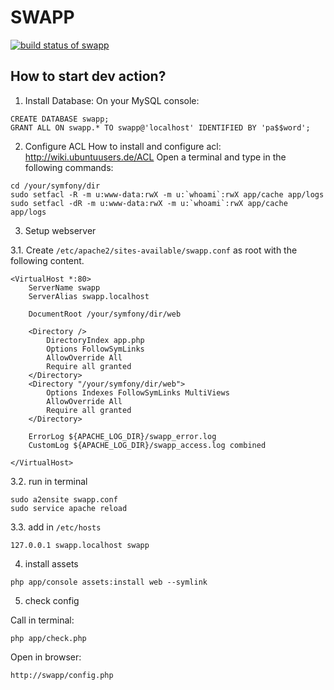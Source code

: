 SWAPP
========================
<a href="https://travis-ci.org/knutschsoft/swapp" target='_blank'>
  <img title="build status of swapp" src="https://travis-ci.org/knutschsoft/swapp.svg">
</a>

How to start dev action?
--------------

1. Install Database:
On your MySQL console:
```
CREATE DATABASE swapp;
GRANT ALL ON swapp.* TO swapp@'localhost' IDENTIFIED BY 'pa$$word';
```

2. Configure ACL
How to install and configure acl: http://wiki.ubuntuusers.de/ACL
Open a terminal and type in the following commands:
```
cd /your/symfony/dir
sudo setfacl -R -m u:www-data:rwX -m u:`whoami`:rwX app/cache app/logs
sudo setfacl -dR -m u:www-data:rwX -m u:`whoami`:rwX app/cache app/logs
```

3. Setup webserver

3.1. Create ```/etc/apache2/sites-available/swapp.conf``` as root with the following content.

```
<VirtualHost *:80>
    ServerName swapp
    ServerAlias swapp.localhost
 
    DocumentRoot /your/symfony/dir/web
 
    <Directory />
        DirectoryIndex app.php
        Options FollowSymLinks
        AllowOverride All
        Require all granted
    </Directory>
    <Directory "/your/symfony/dir/web">
        Options Indexes FollowSymLinks MultiViews
        AllowOverride All
        Require all granted
    </Directory>
 
    ErrorLog ${APACHE_LOG_DIR}/swapp_error.log
    CustomLog ${APACHE_LOG_DIR}/swapp_access.log combined
 
</VirtualHost>
```

3.2. run in terminal

```
sudo a2ensite swapp.conf
sudo service apache reload
```

3.3. add in ```/etc/hosts```

```
127.0.0.1 swapp.localhost swapp
```

4. install assets

```
php app/console assets:install web --symlink
```

5. check config

Call in terminal:
```
php app/check.php
```

Open in browser:
```
http://swapp/config.php
```

